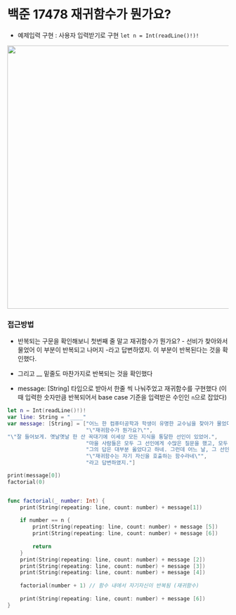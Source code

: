 # 백준 17478 재귀함수가 뭔가요?

- 예제입력 구현 : 사용자 입력받기로 구현 
```let n = Int(readLine()!)!```

<img src="https://i.imgur.com/X0qCvWG.png" width = "600">

### 접근방법
- 반복되는 구문을 확인해보니 첫번째 줄 말고 재귀함수가 뭔가요? - 선비가 찾아와서 물었어 이 부분이 반복되고 나머지 -라고 답변하였지. 이 부분이 반복된다는 것을 확인했다.

- 그리고 __ 밑줄도 마찬가지로 반복되는 것을 확인했다
- message: [String] 타입으로 받아서 한줄 씩 나눠주었고 재귀함수를 구현했다 (이때 입력한 숫자만큼 반복되어서 base case 기준을 입력받은 수인인 ```n```으로 잡았다)


```swift
let n = Int(readLine()!)!
var line: String = "____"
var message: [String] = ["어느 한 컴퓨터공학과 학생이 유명한 교수님을 찾아가 물었다.",
                         "\"재귀함수가 뭔가요?\"",
"\"잘 들어보게. 옛날옛날 한 산 꼭대기에 이세상 모든 지식을 통달한 선인이 있었어.",
                         "마을 사람들은 모두 그 선인에게 수많은 질문을 했고, 모두 지혜롭게 대답해 주었지.",
                         "그의 답은 대부분 옳았다고 하네. 그런데 어느 날, 그 선인에게 한 선비가 찾아와서 물었어.\"",
                         "\"재귀함수는 자기 자신을 호출하는 함수라네\"",
                         "라고 답변하였지."]

print(message[0])
factorial(0)


func factorial(_ number: Int) {
    print(String(repeating: line, count: number) + message[1])
    
    if number == n {
        print(String(repeating: line, count: number) + message [5])
        print(String(repeating: line, count: number) + message [6])
        
        return
    }
    print(String(repeating: line, count: number) + message [2])
    print(String(repeating: line, count: number) + message [3])
    print(String(repeating: line, count: number) + message [4])
    
    factorial(number + 1) // 함수 내에서 자기자신이 반복됨 (재귀함수)
    
    print(String(repeating: line, count: number) + message [6])
}

```
